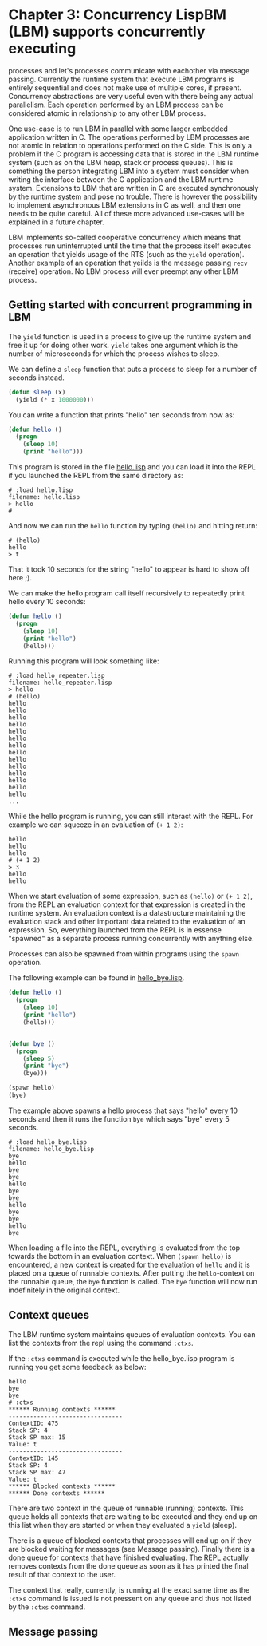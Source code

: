 
# Chapter 3: Concurrency LispBM (LBM) supports concurrently executing
processes and let's processes communicate with eachother via message
passing. Currently the runtime system that execute LBM programs is
entirely sequential and does not make use of multiple cores, if
present. Concurrency abstractions are very useful even with there
being any actual parallelism. Each operation performed by an LBM
process can be considered atomic in relationship to any other LBM
process.

One use-case is to run LBM in parallel with some larger embedded
application written in C. The operations performed by LBM processes
are not atomic in relation to operations performed on the C side. This
is only a problem if the C program is accessing data that is stored in
the LBM runtime system (such as on the LBM heap, stack or process
queues). This is something the person integrating LBM into a system
must consider when writing the interface between the C application and
the LBM runtime system. Extensions to LBM that are written in C are
executed synchronously by the runtime system and pose no
trouble. There is however the possibility to implement asynchronous
LBM extensions in C as well, and then one needs to be quite
careful. All of these more advanced use-cases will be explained in a
future chapter.

LBM implements so-called cooperative concurrency which means that
processes run uninterrupted until the time that the process itself
executes an operation that yields usage of the RTS (such as the
`yield` operation). Another example of an operation that yeilds is the
message passing `recv` (receive) operation.  No LBM process will ever
preempt any other LBM process.


## Getting started with concurrent programming in LBM

The `yield` function is used in a process to give up the runtime system
and free it up for doing other work. `yield` takes one argument which is the
number of microseconds for which the process wishes to sleep.

We can define a `sleep` function that puts a process to sleep for a number of
seconds instead.

```lisp
(defun sleep (x)
  (yield (* x 1000000)))
``` 

You can write a function that prints "hello" ten seconds from now as:

```lisp
(defun hello ()
  (progn
    (sleep 10)
    (print "hello")))
``` 

This program is stored in the file [hello.lisp](ch3_examples/hello.lisp)
and you can load it into the REPL if you launched the REPL from the same directory as:

```
# :load hello.lisp
filename: hello.lisp
> hello
# 
```

And now we can run the `hello` function by typing `(hello)` and
hitting return:

```
# (hello)
hello
> t
``` 

That it took 10 seconds for the string "hello" to appear is hard to
show off here ;).


We can make the hello program call itself recursively to repeatedly print hello
every 10 seconds:

```lisp
(defun hello ()
  (progn
    (sleep 10)
    (print "hello")
    (hello)))
```

Running this program will look something like:
```
# :load hello_repeater.lisp
filename: hello_repeater.lisp
> hello
# (hello)
hello
hello
hello
hello
hello
hello
hello
hello
hello
hello
hello
hello
hello
hello
...
```

While the hello program is running, you can still interact with the REPL.
For example we can squeeze in an evaluation of `(+ 1 2)`:

```
hello
hello
hello
# (+ 1 2)
> 3
hello
hello
``` 

When we start evaluation of some expression, such as `(hello)` or `(+ 1 2)`,
from the REPL an evaluation context for that expression is created
in the runtime system. An evaluation context is a datastructure maintaining
the evaluation stack and other important data related to the evaluation
of an expression. So, everything launched from the REPL is in essense "spawned"
as a separate process running concurrently with anything else. 

Processes can also be spawned from within programs using the `spawn` operation.

The following example can be found in [hello_bye.lisp](ch3_examples/hello_bye.lisp).

```lisp
(defun hello ()
  (progn
    (sleep 10)
    (print "hello")
    (hello)))


(defun bye ()
  (progn
    (sleep 5)
    (print "bye")
    (bye)))

(spawn hello)
(bye)
``` 

The example above spawns a hello process that says "hello" every 10 seconds
and then it runs the function `bye` which says "bye" every 5 seconds.

```
# :load hello_bye.lisp 
filename: hello_bye.lisp
bye
hello
bye
bye
hello
bye
bye
hello
bye
bye
hello
bye
``` 

When loading a file into the REPL, everything is evaluated from the
top towards the bottom in an evaluation context. When `(spawn hello)`
is encountered, a new context is created for the evaluation of `hello`
and it is placed on a queue of runnable contexts. After putting the `hello`-context on
the runnable queue, the `bye` function is called. The `bye` function will now
run indefinitely in the original context.

## Context queues

The LBM runtime system maintains queues of evaluation contexts. You can list
the contexts from the repl using the command `:ctxs`.


If the `:ctxs` command is executed while the hello_bye.lisp program is
running you get some feedback as below: 

```
hello
bye
bye
# :ctxs
****** Running contexts ******
--------------------------------
ContextID: 475
Stack SP: 4
Stack SP max: 15
Value: t
--------------------------------
ContextID: 145
Stack SP: 4
Stack SP max: 47
Value: t
****** Blocked contexts ******
****** Done contexts ******
``` 

There are two context in the queue of runnable (running) contexts. This queue
holds all contexts that are waiting to be executed and they end up
on this list when they are started or when they evaluated a `yield` (sleep).

There is a queue of blocked contexts that processes will end up on
if they are blocked waiting for messages (see Message passing).
Finally there is a done queue for contexts that have finished evaluating.
The REPL actually removes contexts from the done queue as soon as it has
printed the final result of that context to the user. 

The context that really, currently, is running at the exact same time as
the `:ctxs` command is issued is not pressent on any queue and thus not listed
by the `:ctxs` command.

## Message passing



